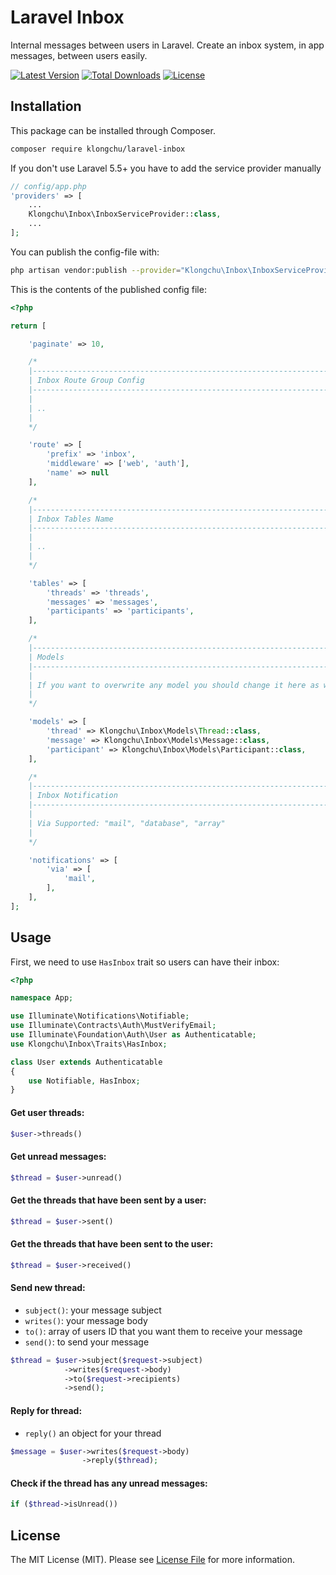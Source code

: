 # Laravel Inbox
Internal messages between users in Laravel.
Create an inbox system, in app messages, between users easily. 

[![Latest Version](https://img.shields.io/github/release/multicaret/laravel-inbox.svg?style=flat-square)](https://github.com/multicaret/laravel-inbox/releases)
[![Total Downloads](https://img.shields.io/packagist/dt/multicaret/laravel-inbox.svg?style=flat-square)](https://packagist.org/packages/multicaret/laravel-inbox)
[![License](https://poser.pugx.org/multicaret/laravel-inbox/license.svg?style=flat-square)](https://packagist.org/packages/multicaret/laravel-inbox)



## Installation

This package can be installed through Composer.

``` bash
composer require klongchu/laravel-inbox
```

If you don't use Laravel 5.5+ you have to add the service provider manually

```php
// config/app.php
'providers' => [
    ...
    Klongchu\Inbox\InboxServiceProvider::class,
    ...
];
```

You can publish the config-file with:

``` bash
php artisan vendor:publish --provider="Klongchu\Inbox\InboxServiceProvider" --tag="config"
```

This is the contents of the published config file:

```php
<?php

return [

    'paginate' => 10,

    /*
    |--------------------------------------------------------------------------
    | Inbox Route Group Config
    |--------------------------------------------------------------------------
    |
    | ..
    |
    */

    'route' => [
        'prefix' => 'inbox',
        'middleware' => ['web', 'auth'],
        'name' => null
    ],

    /*
    |--------------------------------------------------------------------------
    | Inbox Tables Name
    |--------------------------------------------------------------------------
    |
    | ..
    |
    */

    'tables' => [
        'threads' => 'threads',
        'messages' => 'messages',
        'participants' => 'participants',
    ],

    /*
    |--------------------------------------------------------------------------
    | Models
    |--------------------------------------------------------------------------
    |
    | If you want to overwrite any model you should change it here as well.
    |
    */

    'models' => [
        'thread' => Klongchu\Inbox\Models\Thread::class,
        'message' => Klongchu\Inbox\Models\Message::class,
        'participant' => Klongchu\Inbox\Models\Participant::class,
    ],

    /*
    |--------------------------------------------------------------------------
    | Inbox Notification
    |--------------------------------------------------------------------------
    |
    | Via Supported: "mail", "database", "array"
    |
    */

    'notifications' => [
        'via' => [
            'mail',
        ],
    ],
];
```

## Usage

First, we need to use `HasInbox` trait so users can have their inbox:

```php
<?php

namespace App;

use Illuminate\Notifications\Notifiable;
use Illuminate\Contracts\Auth\MustVerifyEmail;
use Illuminate\Foundation\Auth\User as Authenticatable;
use Klongchu\Inbox\Traits\HasInbox;

class User extends Authenticatable
{
    use Notifiable, HasInbox;
}
```

#### Get user threads:

```php
$user->threads()
```

#### Get unread messages:

```php
$thread = $user->unread()
```

#### Get the threads that have been sent by a user:

```php
$thread = $user->sent()
```

#### Get the threads that have been sent to the user:

```php
$thread = $user->received()
```

#### Send new thread:

- `subject()`: your message subject
- `writes()`: your message body
- `to()`: array of users ID that you want them to receive your message
- `send()`: to send your message

```php
$thread = $user->subject($request->subject)
            ->writes($request->body)
            ->to($request->recipients)
            ->send();
```

#### Reply for thread:

- `reply()` an object for your thread

```php
$message = $user->writes($request->body)
                ->reply($thread);
```

#### Check if the thread has any unread messages:

```php
if ($thread->isUnread())
```

## License

The MIT License (MIT). Please see [License File](LICENSE) for more information.

